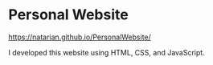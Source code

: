 # Personal Website
https://natarian.github.io/PersonalWebsite/

I developed this website using HTML, CSS, and JavaScript.
